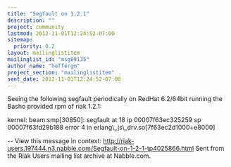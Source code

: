 ```yaml
---
title: "Segfault on 1.2.1"
description: ""
project: community
lastmod: 2012-11-01T12:24:52-07:00
sitemap:
  priority: 0.2
layout: mailinglistitem
mailinglist_id: "msg09135"
author_name: "heffergm"
project_section: "mailinglistitem"
sent_date: 2012-11-01T12:24:52-07:00
---
```



Seeing the following segfault periodically on RedHat 6.2/64bit running the
Basho provided rpm of riak 1.2.1:

kernel: beam.smp[30850]: segfault at 18 ip 00007f63ec325259 sp
00007f63fd29b188 error 4 in erlang\\_js\\_drv.so[7f63ec2d1000+e8000]

--
View this message in context: 
http://riak-users.197444.n3.nabble.com/Segfault-on-1-2-1-tp4025866.html
Sent from the Riak Users mailing list archive at Nabble.com.

